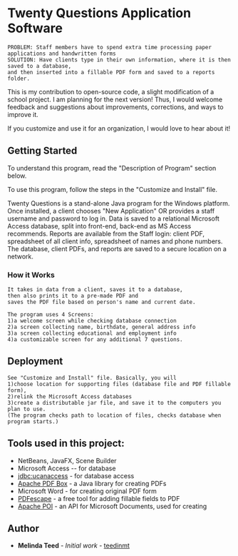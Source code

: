 
# Twenty Questions Application Software

```
PROBLEM: Staff members have to spend extra time processing paper applications and handwritten forms  
SOLUTION: Have clients type in their own information, where it is then saved to a database, 
and then inserted into a fillable PDF form and saved to a reports folder.
```
This is my contribution to open-source code, a slight modification of a school project. I am planning for the next version! Thus, I would welcome feedback and suggestions about improvements, corrections, and ways to improve it.

If you customize and use it for an organization, I would love to hear about it! 


## Getting Started

To understand this program, read the "Description of Program" section below.

To use this program, follow the steps in the "Customize and Install" file.

Twenty Questions is a stand-alone Java program for the Windows platform. Once installed, a client chooses "New Application" OR provides a staff username and password to log in. 
Data is saved to a relational Microsoft Access database, split into front-end, back-end as MS Access recommends. Reports are available from the Staff login:  client PDF,  spreadsheet of all client info, spreadsheet of names and phone numbers.  The database, client PDFs, and reports are saved to a secure location on a network.

### How it Works
 ```
 It takes in data from a client, saves it to a database, 
 then also prints it to a pre-made PDF and 
 saves the PDF file based on person's name and current date.

 The program uses 4 Screens: 
1)a welcome screen while checking database connection 
2)a screen collecting name, birthdate, general address info 
3)a screen collecting educational and employment info 
4)a customizable screen for any additional 7 questions.

```
## Deployment
```
See "Customize and Install" file. Basically, you will 
1)choose location for supporting files (database file and PDF fillable form), 
2)relink the Microsoft Access databases 
3)create a distributable jar file, and save it to the computers you plan to use. 
(The program checks path to location of files, checks database when program starts.) 
```

## Tools used in this project:
* NetBeans, JavaFX, Scene Builder
* Microsoft Access -- for database
* [jdbc:ucanaccess](http://ucanaccess.sourceforge.net/site.html) - for database access 
* [Apache PDF Box](https://pdfbox.apache.org/) - a Java library for creating PDFs
* Microsoft Word - for creating original PDF form
* [PDFescape](https://www.pdfescape.com/windows/) - a free tool for adding fillable fields to PDF
* [Apache POI](https://poi.apache.org/) - an API for Microsoft Documents, used for creating 

## Author

* **Melinda Teed** - *Initial work* - [teedinmt](https://github.com/teedinmt)




